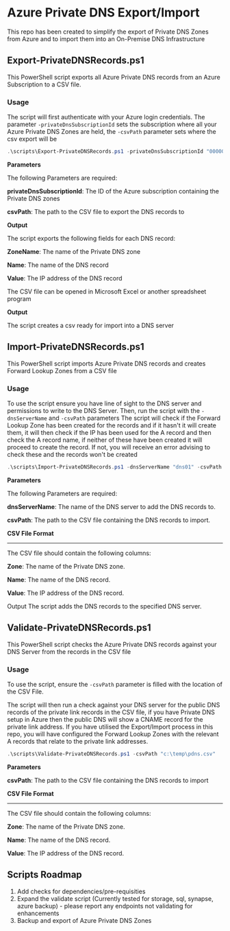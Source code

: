# Azure Private DNS Export/Import

This repo has been created to simplify the export of Private DNS Zones from Azure and to import them into an On-Premise DNS Infrastructure


## Export-PrivateDNSRecords.ps1

This PowerShell script exports all Azure Private DNS records from an Azure Subscription to a CSV file.

### Usage

The script will first authenticate with your Azure login credentials. The parameter `-privateDnsSubscriptionId` sets the subscription where all your Azure Private DNS Zones are held, the `-csvPath` parameter sets where the csv export will be

```powershell
.\scripts\Export-PrivateDNSRecords.ps1 -privateDnsSubscriptionId "00000000-0000-0000-0000-000000000000" -csvPath "c:\temp\pdns.csv"
```

**Parameters**

The following Parameters are required:


**privateDnsSubscriptionId**: The ID of the Azure subscription containing the Private DNS zones


**csvPath**: The path to the CSV file to export the DNS records to


**Output**

The script exports the following fields for each DNS record:

**ZoneName**: The name of the Private DNS zone

**Name**: The name of the DNS record

**Value**: The IP address of the DNS record

The CSV file can be opened in Microsoft Excel or another spreadsheet program

**Output**

The script creates a csv ready for import into a DNS server


## Import-PrivateDNSRecords.ps1

This PowerShell script imports Azure Private DNS records and creates Forward Lookup Zones from a CSV file

### Usage

To use the script ensure you have line of sight to the DNS server and permissions to write to the DNS Server. Then, run the script with the `-dnsServerName` and `-csvPath` parameters
The script will check if the Forward Lookup Zone has been created for the records and if it hasn't it will create them, it will then check if the IP has been used for the A record and then check the A record name, if neither of these have been created it will proceed to create the record. If not, you will receive an error advising to check these and the records won't be created

```powershell
.\scripts\Import-PrivateDNSRecords.ps1 -dnsServerName "dns01" -csvPath "c:\temp\pdns.csv"
```

**Parameters**

The following Parameters are required:


**dnsServerName**: The name of the DNS server to add the DNS records to.


**csvPath**: The path to the CSV file containing the DNS records to import.


**CSV File Format**

___



The CSV file should contain the following columns:

**Zone**: The name of the Private DNS zone.


**Name**: The name of the DNS record.


**Value**: The IP address of the DNS record.



Output
The script adds the DNS records to the specified DNS server.

## Validate-PrivateDNSRecords.ps1

This PowerShell script checks the Azure Private DNS records against your DNS Server from the records in the CSV file

### Usage

To use the script, ensure the `-csvPath` parameter is filled with the location of the CSV File.

The script will then run a check against your DNS server for the public DNS records of the private link records in the CSV file, if you have Private DNS setup in Azure then the public DNS will show a CNAME record for the private link address. If you have utilised the Export/Import process in this repo, you will have configured the Forward Lookup Zones with the relevant A records that relate to the private link addresses.

```powershell
.\scripts\Validate-PrivateDNSRecords.ps1 -csvPath "c:\temp\pdns.csv"
```

**Parameters**

**csvPath**: The path to the CSV file containing the DNS records to import

**CSV File Format**

___



The CSV file should contain the following columns:

**Zone**: The name of the Private DNS zone.


**Name**: The name of the DNS record.


**Value**: The IP address of the DNS record.

## Scripts Roadmap

1. Add checks for dependencies/pre-requisities
2. Expand the validate script (Currently tested for storage, sql, synapse, azure backup) - please report any endpoints not validating for enhancements
3. Backup and export of Azure Private DNS Zones